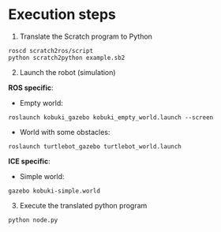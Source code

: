 # Execution steps

1. Translate the Scratch program to Python

```
roscd scratch2ros/script
python scratch2python example.sb2
```
  
2. Launch the robot (simulation)

**ROS specific**:

* Empty world:

```
roslaunch kobuki_gazebo kobuki_empty_world.launch --screen
```

* World with some obstacles:

```
roslaunch turtlebot_gazebo turtlebot_world.launch
```

**ICE specific**:

* Simple world:

```
gazebo kobuki-simple.world 
```

3. Execute the translated python program

```
python node.py
```
